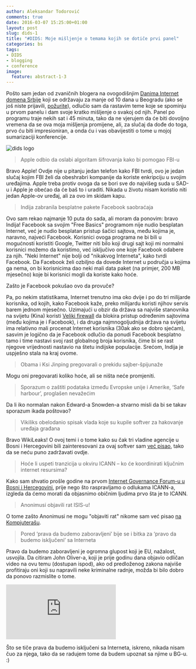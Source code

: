 ```yaml
---
author: Aleksandar Todorović
comments: true
date: 2016-03-07 15:25:00+01:00
layout: post
slug: dids-1
title: "#DIDS: Moje mišljenje o temama kojih se dotiče prvi panel"
categories: bs
tags:
- DIDS
- blogging
- conference
image:
  feature: abstract-1-3
---
```


Pošto sam jedan od zvaničnih blogera na ovogodišnjim [Danima Internet domena Srbije](http://dids.rs) koji se održavaju za manje od 10 dana u Beogradu (ako se još niste prijavili, [požurite](http://dids.rs/sr/naslovna-2/)), odlučio sam da rastavim teme koje se spominju u prvom panelu i dam svoje kratko mišljenje o svakoj od njih. Panel po programu traje nekih sat i 45 minuta, tako da ne vjerujem da će biti dovoljno vremena da se ova moja mišljenja promijene, ali, za slučaj da dođe do toga, prvo ću biti impresioniran, a onda ću i vas obavijestiti o tome u mojoj sumarizaciji konferencije.

![dids logo](https://blog.r3bl.me/images/dids/01.png)

> Apple odbio da oslabi algoritam šifrovanja kako bi pomogao FBI-u

Bravo Apple! Ovdje nije u pitanju jedan telefon kako FBI tvrdi, ovo je jedan slučaj kojim FBI želi da obeshrabri kompanije da koriste enkripciju u svojim uređajima. Apple treba protiv ovoga da se bori sve do najvišeg suda u SAD-u i Apple je obećao da će baš to i uraditi. Nikada u životu nisam koristio niti jedan Apple-ov uređaj, ali za ovo im skidam kapu.

> Indija zabranila besplatne pakete Facebook saobraćaja

Ovo sam rekao najmanje 10 puta do sada, ali moram da ponovim: bravo Indija! Facebook sa svojim "Free Basics" programom nije nudio besplatan Internet, već je nudio besplatan pristup šačici sajtova, među kojima je, naravno, najveći Facebook. Korisnici ovoga programa ne bi bili u mogućnosti koristiti Google, Twitter niti bilo koji drugi sajt koji mi normalni korisnici možemo da koristimo, već isključivo one koje Facebook odabere za njih. "Neki Internet" nije bolji od "nikakvog Interneta", kako tvrdi Facebook. Da Facebook želi ozbiljno da dovede Internet u područja u kojima ga nema, on bi korisnicima dao neki mali data paket (na primjer, 200 MB mjesečno) koje bi korisnici mogli da koriste kako hoće.

Zašto je Facebook pokušao ovo da provuče?

Pa, po nekim statistikama, Internet trenutno ima oko dvije i po do tri milijarde korisnika, od kojih, kako Facebook kaže, preko milijardu koristi njihov servis barem jednom mjesečno. Uzimajući u obzir da država sa najviše stanovnika na svijetu (Kina) koristi [Veliki firewall](https://en.wikipedia.org/wiki/Great_Firewall) da blokira pristup određenim sajtovima (među kojima je i Facebook), i da druga najmnogoljudnija država na svijetu ima relativno mali procenat Internet korisnika (30ak ako se dobro sjećam), sasvim je logično da je Facebook odlučio da ponudi Facebook besplatno tamo i time nastavi svoj rast globalnog broja korisnika, čime bi se rast njegove vrijednosti nastavio na štetu indijske populacije. Srećom, Indija je uspješno stala na kraj ovome.

> Obama i Ksi Jinping pregovarali o prekidu sajber-špijunaže

Mogu oni pregovarati koliko hoće, ali se ništa neće promjeniti.

> Sporazum o zaštiti podataka između Evropske unije i Amerike, ‘Safe harbour’, proglašen nevažećim

Da li iko normalan nakon Edward-a Snowden-a stvarno misli da bi se takav sporazum ikada poštovao?

> Vikiliks obelodanio spisak vlada koje su kupile softver za hakovanje uređaja građana

Bravo WikiLeaks! O ovoj temi i o tome kako su čak tri vladine agencije u Bosni i Hercegovini bili zainteresovani za ovaj softver sam [već pisao](https://blog.r3bl.me/bs/spijunaza-u-regiji-1/), tako da se neću puno zadržavati ovdje.

> Hoće li uspeti tranzicija u okviru ICANN – ko će koordinirati ključnim internet resursima?

Kako sam shvatio prošle godine na prvom [Internet Governance Forum-u u Bosni i Hercegovini](https://oneworldplatform.net/en/bhigf2015/), prije nego što raspravljamo o odlukama ICANN-a, izgleda da ćemo morati da objasnimo običnim ljudima prvo šta je to ICANN.

> Anonimusi objavili rat ISIS-u!

O tome zašto Anonimusi ne mogu "objaviti rat" nikome sam već pisao [na Kompjuterašu](https://kompjuteras.com/anonimusi-njihova-istorija-ideologija-uticaj-na-svijet-oko-nas/).

> Pored ‘prava da budemo zaboravljeni’ bije se i bitka za ‘pravo da budemo isključeni’ sa Interneta

Pravo da budemo zaboravljeni je ogromna glupost koji je EU, nažalost, usvojila. Da citiram John Oliver-a, koji je prije godinu dana objavio odličan video na ovu temu (dostupan ispod), ako od predloženog zakona najviše profitiraju oni koji su napravili neke kriminalne radnje, možda bi bilo dobro da ponovo razmislite o tome.

<iframe class="img-responsive" src="https://www.youtube.com/embed/r-ERajkMXw0" frameborder="0" allowfullscreen></iframe>

Što se tiče prava da budemo isključeni sa Interneta, iskreno, nikada nisam čuo za njega, tako da se radujem tome da budem upoznat sa njime u BG-u. :)
